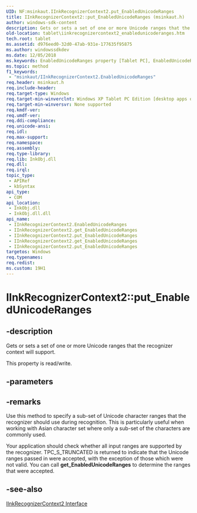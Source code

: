 ```yaml
---
UID: NF:msinkaut.IInkRecognizerContext2.put_EnabledUnicodeRanges
title: IInkRecognizerContext2::put_EnabledUnicodeRanges (msinkaut.h)
author: windows-sdk-content
description: Gets or sets a set of one or more Unicode ranges that the recognizer context will support.
old-location: tablet\iinkrecognizercontext2_enabledunicoderanges.htm
tech.root: tablet
ms.assetid: d976eed0-32d0-47ab-931e-177635f95875
ms.author: windowssdkdev
ms.date: 12/05/2018
ms.keywords: EnabledUnicodeRanges property [Tablet PC], EnabledUnicodeRanges property [Tablet PC],IInkRecognizerContext2 interface, IInkRecognizerContext2 interface [Tablet PC],EnabledUnicodeRanges property, IInkRecognizerContext2.EnabledUnicodeRanges, IInkRecognizerContext2.get_EnabledUnicodeRanges, IInkRecognizerContext2.put_EnabledUnicodeRanges, IInkRecognizerContext2::EnabledUnicodeRanges, IInkRecognizerContext2::get_EnabledUnicodeRanges, IInkRecognizerContext2::put_EnabledUnicodeRanges, msinkaut/IInkRecognizerContext2::EnabledUnicodeRanges, msinkaut/IInkRecognizerContext2::get_EnabledUnicodeRanges, msinkaut/IInkRecognizerContext2::put_EnabledUnicodeRanges, put_EnabledUnicodeRanges, tablet.iinkrecognizercontext2_enabledunicoderanges
ms.topic: method
f1_keywords: 
 - "msinkaut/IInkRecognizerContext2.EnabledUnicodeRanges"
req.header: msinkaut.h
req.include-header: 
req.target-type: Windows
req.target-min-winverclnt: Windows XP Tablet PC Edition [desktop apps only]
req.target-min-winversvr: None supported
req.kmdf-ver: 
req.umdf-ver: 
req.ddi-compliance: 
req.unicode-ansi: 
req.idl: 
req.max-support: 
req.namespace: 
req.assembly: 
req.type-library: 
req.lib: InkObj.dll
req.dll: 
req.irql: 
topic_type:
 - APIRef
 - kbSyntax
api_type:
 - COM
api_location:
 - InkObj.dll
 - InkObj.dll.dll
api_name:
 - IInkRecognizerContext2.EnabledUnicodeRanges
 - IInkRecognizerContext2.get_EnabledUnicodeRanges
 - IInkRecognizerContext2.put_EnabledUnicodeRanges
 - IInkRecognizerContext2.get_EnabledUnicodeRanges
 - IInkRecognizerContext2.put_EnabledUnicodeRanges
targetos: Windows
req.typenames: 
req.redist: 
ms.custom: 19H1
---
```


# IInkRecognizerContext2::put_EnabledUnicodeRanges


## -description


Gets or sets a set of one or more Unicode ranges that the recognizer context will support.

This property is read/write.


## -parameters


## -remarks



Use this method to specify a sub-set of Unicode character ranges that the recognizer should use during recognition. This is particularly useful when working with Asian character set where only a sub-set of the characters are commonly used.

Your application should check whether all input ranges are supported by the recognizer. TPC_S_TRUNCATED is returned to indicate that the Unicode ranges passed in were accepted, with the exception of those which were not valid. You can call <b>get_EnabledUnicodeRanges</b> to determine the ranges that were accepted. 




## -see-also




<a href="https://docs.microsoft.com/windows/desktop/api/msinkaut/nn-msinkaut-iinkrecognizercontext2">IInkRecognizerContext2 Interface</a>
 

 

